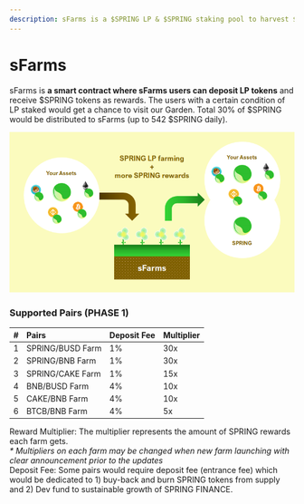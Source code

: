 ```yaml
---
description: sFarms is a $SPRING LP & $SPRING staking pool to harvest $SRPING
---
```


# sFarms

sFarms is **a smart contract where sFarms users can deposit LP tokens** and receive $SPRING tokens as rewards. The users with a certain condition of LP staked would get a chance to visit our Garden. Total 30% of $SPRING would be distributed to sFarms \(up to 542 $SPRING daily\).

![](../../.gitbook/assets/image%20%2821%29.png)

### Supported Pairs \(PHASE 1\)

| \# | Pairs | Deposit Fee | Multiplier |
| :--- | :--- | :--- | :--- |
| 1 | SPRING/BUSD Farm | 1% | 30x |
| 2 | SPRING/BNB Farm | 1% | 30x |
| 3 | SPRING/CAKE Farm | 1% | 15x |
| 4 | BNB/BUSD Farm | 4% | 10x |
| 5 | CAKE/BNB Farm | 4% | 10x |
| 6 | BTCB/BNB Farm | 4% | 5x |

Reward Multiplier: The multiplier represents the amount of SPRING rewards each farm gets.  
_\* Multipliers on each farm may be changed when new farm launching with clear announcement prior to the updates_  
Deposit Fee: Some pairs would require deposit fee \(entrance fee\) which would be dedicated to 1\) buy-back and burn SPRING tokens from supply and 2\) Dev fund to sustainable growth of SPRING FINANCE.


